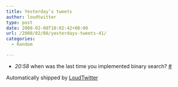 ```yaml
---
title: Yesterday’s tweets
author: loudtwitter
type: post
date: 2008-02-08T10:02:42+00:00
url: /2008/02/08/yesterdays-tweets-41/
categories:
  - Random

---
```

  * _20:58_ when was the last time you implemented binary search? [#][1]

Automatically shipped by [LoudTwitter][2]

 [1]: http://twitter.com/dangoor/statuses/689002612
 [2]: http://www.loudtwitter.com